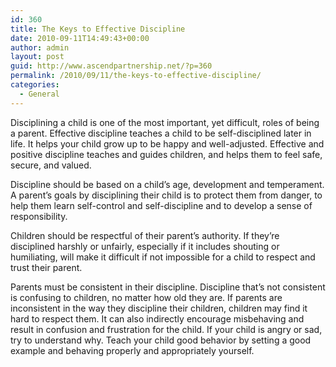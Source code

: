 ```yaml
---
id: 360
title: The Keys to Effective Discipline
date: 2010-09-11T14:49:43+00:00
author: admin
layout: post
guid: http://www.ascendpartnership.net/?p=360
permalink: /2010/09/11/the-keys-to-effective-discipline/
categories:
  - General
---
```

Disciplining a child is one of the most important, yet difficult, roles of being a parent. Effective discipline teaches a child to be self-disciplined later in life. It helps your child grow up to be happy and well-adjusted. Effective and positive discipline teaches and guides children, and helps them to feel safe, secure, and valued. 

Discipline should be based on a child&#8217;s age, development and temperament. A parent&#8217;s goals by disciplining their child is to protect them from danger, to help them learn self-control and self-discipline and to develop a sense of responsibility. 

Children should be respectful of their parent&#8217;s authority. If they&#8217;re disciplined harshly or unfairly, especially if it includes shouting or humiliating, will make it difficult if not impossible for a child to respect and trust their parent. 

Parents must be consistent in their discipline. Discipline that&#8217;s not consistent is confusing to children, no matter how old they are. If parents are inconsistent in the way they discipline their children, children may find it hard to respect them. It can also indirectly encourage misbehaving and result in confusion and frustration for the child. If your child is angry or sad, try to understand why. Teach your child good behavior by setting a good example and behaving properly and appropriately yourself.